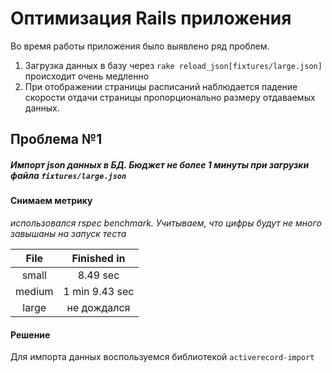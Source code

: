 # Оптимизация Rails приложения
Во время работы приложения было выявлено ряд проблем.
1.  Загрузка данных в базу через `rake reload_json[fixtures/large.json]` происходит очень медленно
2.  При отображении страницы расписаний наблюдается падение скорости отдачи страницы пропорционально размеру отдаваемых данных. 

## Проблема №1
##### Импорт json данных в БД. Бюджет не более 1 минуты при загрузки файла `fixtures/large.json`

#### Снимаем метрику

*использовался rspec benchmark. Учитываем, что цифры будут не много завышаны на запуск теста*

| File   |    Finished in |
|:------:|:--------------:|
| small  |       8.49 sec | 
| medium | 1 min 9.43 sec | 
| large  |    не дождался | 

#### Решение
Для импорта данных воспользуемся библиотекой `activerecord-import`


